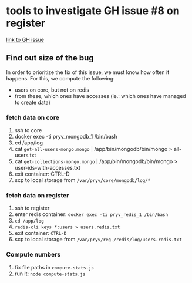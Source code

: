 # tools to investigate GH issue #8 on register

[link to GH issue](https://github.com/pryv/service-register/issues/8)

## Find out size of the bug

In order to prioritize the fix of this issue, we must know how often it happens. For this, we compute the following:
- users on core, but not on redis
- from these, which ones have accesses (ie.: which ones have managed to create data)

### fetch data on core

1. ssh to core
2. docker exec -ti pryv_mongodb_1 /bin/bash
3. cd /app/log
4. cat `get-all-users-mongo.mongo` | /app/bin/mongodb/bin/mongo > all-users.txt
5. cat `get-collections-mongo.mongo` | /app/bin/mongodb/bin/mongo > user-ids-with-accesses.txt
6. exit container: CTRL-D
7. scp to local storage from `/var/pryv/core/mongodb/log/*`

### fetch data on register

1. ssh to register
2. enter redis container: `docker exec -ti pryv_redis_1 /bin/bash`
3. `cd /app/log`
4. `redis-cli keys *:users > users.redis.txt`
5. exit container: `CTRL-D`
6. scp to local storage from `/var/pryv/reg-/redis/log/users.redis.txt`

### Compute numbers

1. fix file paths in `compute-stats.js`
2. run it: `node compute-stats.js`